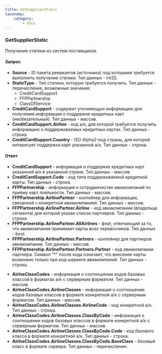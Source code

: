 ```yaml
---
title: GetSupplierStatic
taxonomy:
    category:
        - docs
---
```


### GetSupplierStatic

Получение статики из систем поставщиков.

#### Запрос

-   **Source** - ID пакета реквизитов (источника) под которыми требуется выполнить получение статики. Тип данных - int32.
-   **StaticType** - Тип статики, которую требуется получить. Тип данных - перечисление, возможные значения:
    -   CreditCardSupport
    -   FFPPartnership
    -   ClassOfService
-   **CreditCardSupport** - содержит уточняющую информацию для получения информации о поддержке кредитных карт (необязательный). Тип данных - массив.
-   **CreditCardSupport.Airline** - код а/к, для которой требуется получить информацию о поддерживаемых кредитных картах. Тип данных - строка.
-   **CreditCardSupport.Country** - ISO Alpha2-код страны, для которой интересует поддержка карт указанной а/к. Тип данных - строка.

#### Ответ

-   **CreditCardSupport** - информация о поддержке кредитных карт указанной а/к в указанной стране. Тип данных - массив.
-   **CreditCardSupport.Code** - код типа поддерживаемой кредитной карты. Тип данных - строка.
-   **FFPPartnership** - информация о сотрудничестве авиакомпаний по приёму карт лояльности. Тип данных - массив.
-   **FFPPartnership.AirlinePartner** - контейнер для информации, связанной с конкретной авиакомпанией. Тип данных - массив.
-   **FFPPartnership.AirlinePartner.Airline** - код авиакомпании (владельца сегмента) для которой указан список партнеров. Тип данных - строка.
-   **FFPPartnership.AirlinePartner.AllAirlines** - флаг, отвечающий за то, что авиакомпания принимает карты всех перевозчиков. Тип данных - bool.
-   **FFPPartnership.AirlinePartner.Partners** - контейнер для партнеров авиакомпании. Тип данных - массив.
-   **FFPPartnership.AirlinePartner.Partners.Partner** - код авиакомпании партнера. Символ "\*" после кода означает, что внесение карты возможно только при код-шеринге авиакомпаний. Тип данных - строка.

<!-- -->

-   **AirlneClassCodes** - информация о соотношении кодов базовых классов в форматах а/к с серверным форматом. Тип данных - массив.
-   **AirlneClassCodes.AirlineClasses** - информация о соотношении кодов базовых классов в формате конкретной а/к с серверным форматом. Тип данных - массив.
-   **AirlneClassCodes.AirlineClasses.AirlineCode** - код конкретной а/к. Тип данных - строка.
-   **AirlneClassCodes.AirlineClasses.ClassByCode** - информация о соотношении кодов базовых классов в формате конкретной а/к с серверным форматом. Тип данных - массив.
-   **AirlneClassCodes.AirlineClasses.ClassByCode.Code** - код базового класса в формате конкретной а/к. Тип данных - строка.
-   **AirlneClassCodes.AirlineClasses.ClassByCode.BaseClass** - базовый класс в формате сервера. Тип данных - перечисление.